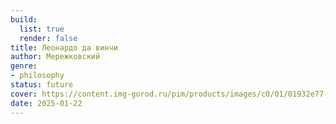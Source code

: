 ```yaml
---
build:
  list: true
  render: false
title: Леонардо да винчи
author: Мережковский
genre:
- philosophy
status: future
cover: https://content.img-gorod.ru/pim/products/images/c0/01/01932e77-ed70-706c-a97b-7fd80925c001.jpg?width=0&height=1200&fit=bounds
date: 2025-01-22
---
```


